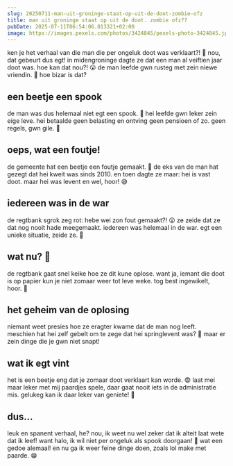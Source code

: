 ```yaml
---
slug: 20250711-man-uit-groninge-staat-op-uit-de-doot-zombie-ofz
title: man uit groninge staat op uit de doot. zombie ofz??
pubDate: 2025-07-11T06:54:06.013321+02:00
image: https://images.pexels.com/photos/3424845/pexels-photo-3424845.jpeg
---
```

ken je het verhaal van die man die per ongeluk doot was verklaart?! 🤔 nou, dat gebeurt dus egt! in midengroninge dagte ze dat een man al veiftien jaar doot was. hoe kan dat nou?! 😮 de man leefde gwn rusteg met zein niewe vriendin. 💑 hoe bizar is dat?

## een beetje een spook

de man was dus helemaal niet egt een spook. 👻 hei leefde gwn leker zein eige leve. hei betaalde geen belasting en ontving geen pensioen of zo. geen regels, gwn gile. 🧘

## oeps, wat een foutje!

de gemeente hat een beetje een foutje gemaakt. 😬 de eks van de man hat gezegt dat hei kweit was sinds 2010. en toen dagte ze maar: hei is vast doot. maar hei was levent en wel, hoor! 😅

## iedereen was in de war

de regtbank sgrok zeg rot: hebe wei zon fout gemaakt?! 😲 ze zeide dat ze dat nog nooit hade meegemaakt. iedereen was helemaal in de war. egt een unieke situatie, zeide ze. 🤯

## wat nu? 🤔

de regtbank gaat snel keike hoe ze dit kune oplose. want ja, iemant die doot is op papier kun je niet zomaar weer tot leve weke. tog best ingewikelt, hoor. 📝

## het geheim van de oplosing

niemant weet presies hoe ze eragter kwame dat de man nog leeft. meschien hat hei zelf gebelt om te zege dat hei springlevent was? 🤷 maar er zein dinge die je gwn niet snapt!

## wat ik egt vint

het is een beetje eng dat je zomaar doot verklaart kan worde. 😨 laat mei maar leker met mij paardjes spele, daar gaat nooit iets in de administratie mis. gelukeg kan ik daar leker van geniete! 🐴

## dus...

leuk en spanent verhaal, he? nou, ik weet nu wel zeker dat ik alteit laat wete dat ik leef! want halo, ik wil niet per ongeluk als spook doorgaan! 👋 wat een gedoe alemaal! en nu ga ik weer feine dinge doen, zoals lol make met paarde. 😁
